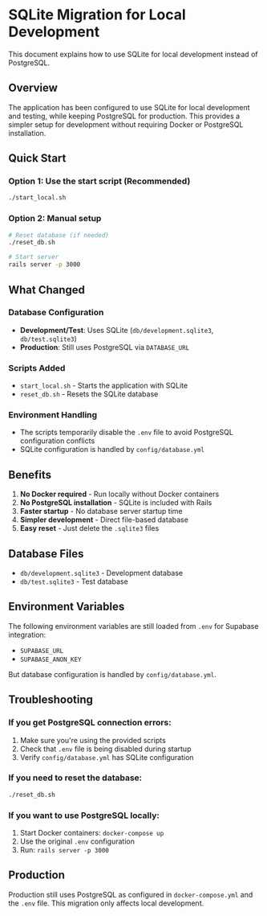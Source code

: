 # SQLite Migration for Local Development

This document explains how to use SQLite for local development instead of PostgreSQL.

## Overview

The application has been configured to use SQLite for local development and testing, while keeping PostgreSQL for production. This provides a simpler setup for development without requiring Docker or PostgreSQL installation.

## Quick Start

### Option 1: Use the start script (Recommended)
```bash
./start_local.sh
```

### Option 2: Manual setup
```bash
# Reset database (if needed)
./reset_db.sh

# Start server
rails server -p 3000
```

## What Changed

### Database Configuration
- **Development/Test**: Uses SQLite (`db/development.sqlite3`, `db/test.sqlite3`)
- **Production**: Still uses PostgreSQL via `DATABASE_URL`

### Scripts Added
- `start_local.sh` - Starts the application with SQLite
- `reset_db.sh` - Resets the SQLite database

### Environment Handling
- The scripts temporarily disable the `.env` file to avoid PostgreSQL configuration conflicts
- SQLite configuration is handled by `config/database.yml`

## Benefits

1. **No Docker required** - Run locally without Docker containers
2. **No PostgreSQL installation** - SQLite is included with Rails
3. **Faster startup** - No database server startup time
4. **Simpler development** - Direct file-based database
5. **Easy reset** - Just delete the `.sqlite3` files

## Database Files

- `db/development.sqlite3` - Development database
- `db/test.sqlite3` - Test database

## Environment Variables

The following environment variables are still loaded from `.env` for Supabase integration:
- `SUPABASE_URL`
- `SUPABASE_ANON_KEY`

But database configuration is handled by `config/database.yml`.

## Troubleshooting

### If you get PostgreSQL connection errors:
1. Make sure you're using the provided scripts
2. Check that `.env` file is being disabled during startup
3. Verify `config/database.yml` has SQLite configuration

### If you need to reset the database:
```bash
./reset_db.sh
```

### If you want to use PostgreSQL locally:
1. Start Docker containers: `docker-compose up`
2. Use the original `.env` configuration
3. Run: `rails server -p 3000`

## Production

Production still uses PostgreSQL as configured in `docker-compose.yml` and the `.env` file. This migration only affects local development. 